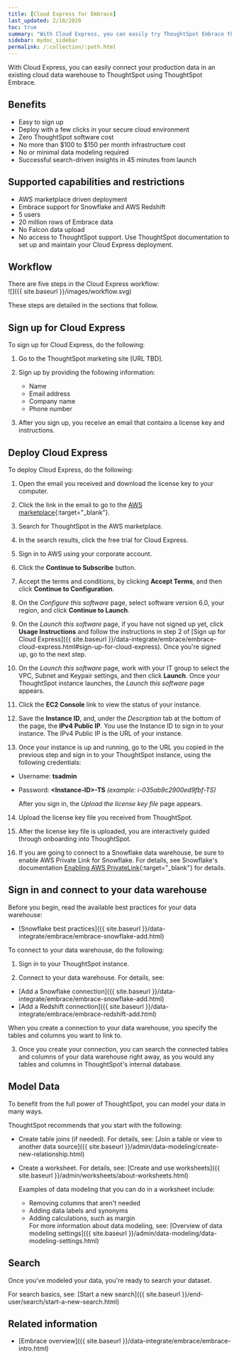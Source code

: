 ```yaml
---
title: [Cloud Express for Embrace]
last_updated: 2/18/2020
toc: true
summary: "With Cloud Express, you can easily try ThoughtSpot Embrace through a simple cloud-based deployment."
sidebar: mydoc_sidebar
permalink: /:collection/:path.html
---
```

With Cloud Express, you can easily connect your production data in an existing cloud data warehouse to ThoughtSpot using ThoughtSpot Embrace.  

## Benefits
- Easy to sign up
- Deploy with a few clicks in your secure cloud environment
- Zero ThoughtSpot software cost
- No more than $100 to $150 per month infrastructure cost
- No or minimal data modeling required
- Successful search-driven insights in 45 minutes from launch

## Supported capabilities and restrictions

- AWS marketplace driven deployment
- Embrace support for Snowflake and AWS Redshift
- 5 users
- 20 million rows of Embrace data
- No Falcon data upload
- No access to ThoughtSpot support. Use ThoughtSpot documentation to set up and maintain your Cloud Express deployment.

## Workflow

There are five steps in the Cloud Express workflow:  
![]({{ site.baseurl }}/images/workflow.svg)

These steps are detailed in the sections that follow.

## Sign up for Cloud Express

To sign up for Cloud Express, do the following:

1. Go to the ThoughtSpot marketing site [URL TBD].

2. Sign up by providing the following information:
   - Name
   - Email address
   - Company name
   - Phone number
3. After you sign up, you receive an email that contains a license key and instructions.

## Deploy Cloud Express

To deploy Cloud Express, do the following:

1. Open the email you received and download the license key to your computer.

2. Click the link in the email to go to the [AWS marketplace](https://aws.amazon.com/marketplace){:target="_blank"}.

3. Search for ThoughtSpot in the AWS marketplace.

4. In the search results, click the free trial for Cloud Express.

5. Sign in to AWS using your corporate account.

6. Click the **Continue to Subscribe** button.

7. Accept the terms and conditions, by clicking **Accept Terms**, and then click **Continue to Configuration**.

8. On the _Configure this software_ page, select software version 6.0, your region, and click **Continue to Launch**.

9. On the _Launch this software_ page, if you have not signed up yet, click **Usage Instructions** and follow the instructions in step 2 of [Sign up for Cloud Express]({{ site.baseurl }}/data-integrate/embrace/embrace-cloud-express.html#sign-up-for-cloud-express). Once you're signed up, go to the next step.

10. On the _Launch this software_ page, work with your IT group to select the VPC, Subnet and Keypair settings, and then click **Launch**. Once your ThoughtSpot instance launches, the _Launch this software_ page appears.

11. Click the **EC2 Console** link to view the status of your instance.

12. Save the **Instance ID**, and, under the _Description_ tab at the bottom of the page, the **IPv4 Public IP**. You use the Instance ID to sign in to your instance. The IPv4 Public IP is the URL of your instance.

13. Once your instance is up and running, go to the URL you copied in the previous step and sign in to your ThoughtSpot instance, using the following credentials:
  - Username: **tsadmin**
  - Password: **\<Instance-ID>-TS** _(example: i-035ab9c2900ed9fbf-TS)_

    After you sign in, the _Upload the license key file_ page appears.

14. Upload the license key file you received from ThoughtSpot.

15. After the license key file is uploaded, you are interactively guided through onboarding into ThoughtSpot.

16. If you are going to connect to a Snowflake data warehouse, be sure to enable AWS Private Link for Snowflake. For details, see Snowflake's documentation [Enabling AWS PrivateLink](https://docs.snowflake.net/manuals/user-guide/admin-security-privatelink.html#enabling-aws-privatelink){:target="_blank"} for details.

## Sign in and connect to your data warehouse

Before you begin, read the available best practices for your data warehouse:
- [Snowflake best practices]({{ site.baseurl }}/data-integrate/embrace/embrace-snowflake-add.html)

To connect to your data warehouse, do the following:

1. Sign in to your ThoughtSpot instance.

2. Connect to your data warehouse. For details, see:
- [Add a Snowflake connection]({{ site.baseurl }}/data-integrate/embrace/embrace-snowflake-add.html)
- [Add a Redshift connection]({{ site.baseurl }}/data-integrate/embrace/embrace-redshift-add.html)

 When you create a connection to your data warehouse, you specify the tables and columns you want to link to.

3. Once you create your connection, you can search the connected tables and columns of your data warehouse right away, as you would any tables and columns in ThoughtSpot's internal database.

## Model Data

To benefit from the full power of ThoughtSpot, you can model your data in many ways.

ThoughtSpot recommends that you start with the following:
- Create table joins (if needed). For details, see: [Join a table or view to another data source]({{ site.baseurl }}/admin/data-modeling/create-new-relationship.html)
- Create a worksheet. For details, see: [Create and use worksheets]({{ site.baseurl }}/admin/worksheets/about-worksheets.html)

  Examples of data modeling that you can do in a worksheet include:
  - Removing columns that aren't needed
  - Adding data labels and synonyms
  - Adding calculations, such as margin  
For more information about data modeling, see: [Overview of data modeling settings]({{ site.baseurl }}/admin/data-modeling/data-modeling-settings.html)

## Search

Once you've modeled your data, you're ready to search your dataset.

For search basics, see: [Start a new search]({{ site.baseurl }}/end-user/search/start-a-new-search.html)

## Related information

- [Embrace overview]({{ site.baseurl }}/data-integrate/embrace/embrace-intro.html)
